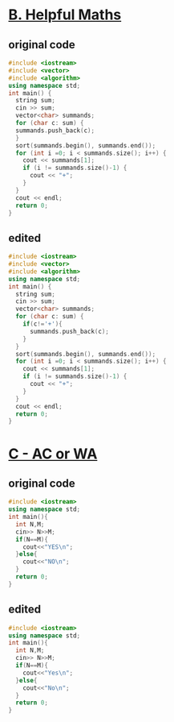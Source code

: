 # [B. Helpful Maths](https://vjudge.net/contest/558712#problem/B)
## original code
```cpp
#include <iostream>
#include <vector> 
#include <algorithm>
using namespace std;
int main() {
  string sum;
  cin >> sum;
  vector<char> summands;
  for (char c: sum) {
  summands.push_back(c);
  }
  sort(summands.begin(), summands.end());
  for (int i =0; i < summands.size(); i++) { 
    cout << summands[1]; 
    if (i != summands.size()-1) {
      cout << "+";
    }
  }
  cout << endl;
  return 0;
}
```
## edited
```cpp
#include <iostream>
#include <vector> 
#include <algorithm>
using namespace std;
int main() {
  string sum;
  cin >> sum;
  vector<char> summands;
  for (char c: sum) {
    if(c!='+'){
      summands.push_back(c);
    }
  }
  sort(summands.begin(), summands.end());
  for (int i =0; i < summands.size(); i++) { 
    cout << summands[1]; 
    if (i != summands.size()-1) {
      cout << "+";
    }
  }
  cout << endl;
  return 0;
}
```

# [C - AC or WA](https://vjudge.net/contest/558712#problem/C)
## original code
```cpp
#include <iostream>
using namespace std;
int main(){
  int N,M;
  cin>> N>>M;
  if(N==M){
    cout<<"YES\n";
  }else{
    cout<<"NO\n";
  }
  return 0;
}
```
## edited 
```cpp
#include <iostream>
using namespace std;
int main(){
  int N,M;
  cin>> N>>M;
  if(N==M){
    cout<<"Yes\n";
  }else{
    cout<<"No\n";
  }
  return 0;
}
```






